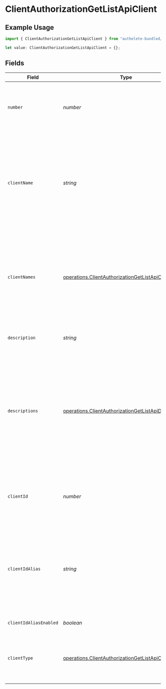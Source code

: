 # ClientAuthorizationGetListApiClient

## Example Usage

```typescript
import { ClientAuthorizationGetListApiClient } from "authelete-bundled/models/operations";

let value: ClientAuthorizationGetListApiClient = {};
```

## Fields

| Field                                                                                                                                                                                                                                  | Type                                                                                                                                                                                                                                   | Required                                                                                                                                                                                                                               | Description                                                                                                                                                                                                                            |
| -------------------------------------------------------------------------------------------------------------------------------------------------------------------------------------------------------------------------------------- | -------------------------------------------------------------------------------------------------------------------------------------------------------------------------------------------------------------------------------------- | -------------------------------------------------------------------------------------------------------------------------------------------------------------------------------------------------------------------------------------- | -------------------------------------------------------------------------------------------------------------------------------------------------------------------------------------------------------------------------------------- |
| `number`                                                                                                                                                                                                                               | *number*                                                                                                                                                                                                                               | :heavy_minus_sign:                                                                                                                                                                                                                     | The sequential number of the client. The value of this property is assigned by Authlete.<br/>                                                                                                                                          |
| `clientName`                                                                                                                                                                                                                           | *string*                                                                                                                                                                                                                               | :heavy_minus_sign:                                                                                                                                                                                                                     | The name of the client application. This property corresponds to `client_name` in<br/>[OpenID Connect Dynamic Client Registration 1.0, 2. Client Metadata](https://openid.net/specs/openid-connect-registration-1_0.html#ClientMetadata).<br/> |
| `clientNames`                                                                                                                                                                                                                          | [operations.ClientAuthorizationGetListApiClientName](../../models/operations/clientauthorizationgetlistapiclientname.md)[]                                                                                                             | :heavy_minus_sign:                                                                                                                                                                                                                     | Client names with language tags. If the client application has different names for different<br/>languages, this property can be used to register the names.<br/>                                                                      |
| `description`                                                                                                                                                                                                                          | *string*                                                                                                                                                                                                                               | :heavy_minus_sign:                                                                                                                                                                                                                     | The description about the client application.                                                                                                                                                                                          |
| `descriptions`                                                                                                                                                                                                                         | [operations.ClientAuthorizationGetListApiDescription](../../models/operations/clientauthorizationgetlistapidescription.md)[]                                                                                                           | :heavy_minus_sign:                                                                                                                                                                                                                     | Descriptions about the client application with language tags. If the client application has different<br/>descriptions for different languages, this property can be used to register the descriptions.<br/>                           |
| `clientId`                                                                                                                                                                                                                             | *number*                                                                                                                                                                                                                               | :heavy_minus_sign:                                                                                                                                                                                                                     | The client identifier used in Authlete API calls. The value of this property is assigned by Authlete.                                                                                                                                  |
| `clientIdAlias`                                                                                                                                                                                                                        | *string*                                                                                                                                                                                                                               | :heavy_minus_sign:                                                                                                                                                                                                                     | The value of the client's `client_id` property used in OAuth and OpenID Connect calls. By<br/>default, this is a string version of the `clientId` property.<br/>                                                                       |
| `clientIdAliasEnabled`                                                                                                                                                                                                                 | *boolean*                                                                                                                                                                                                                              | :heavy_minus_sign:                                                                                                                                                                                                                     | Deprecated. Always set to `true`.                                                                                                                                                                                                      |
| `clientType`                                                                                                                                                                                                                           | [operations.ClientAuthorizationGetListApiClientType](../../models/operations/clientauthorizationgetlistapiclienttype.md)                                                                                                               | :heavy_minus_sign:                                                                                                                                                                                                                     | The client type, either `CONFIDENTIAL` or `PUBLIC`. See [RFC 6749, 2.1. Client Types](https://datatracker.ietf.org/doc/html/rfc6749#section-2.1)<br/>for details.<br/>                                                                 |